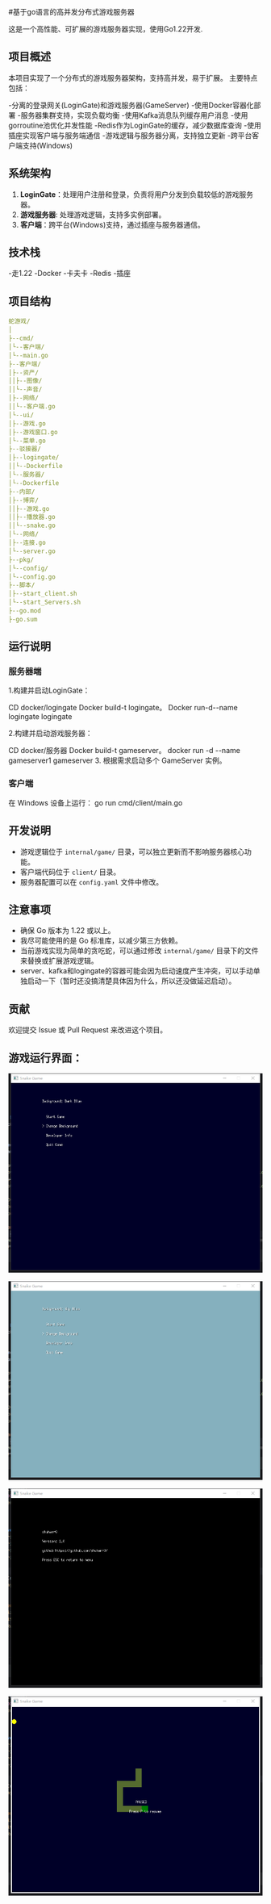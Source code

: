 #基于go语言的高并发分布式游戏服务器

这是一个高性能、可扩展的游戏服务器实现，使用Go1.22开发.

## 项目概述

本项目实现了一个分布式的游戏服务器架构，支持高并发，易于扩展。 主要特点包括：

-分离的登录网关(LoginGate)和游戏服务器(GameServer)
-使用Docker容器化部署
-服务器集群支持，实现负载均衡
-使用Kafka消息队列缓存用户消息
-使用gorroutine池优化并发性能
-Redis作为LoginGate的缓存，减少数据库查询
-使用插座实现客户端与服务端通信
-游戏逻辑与服务器分离，支持独立更新
-跨平台客户端支持(Windows)

## 系统架构

1. **LoginGate**：处理用户注册和登录，负责将用户分发到负载较低的游戏服务器。
2. **游戏服务器**: 处理游戏逻辑，支持多实例部署。
3. **客户端**：跨平台(Windows)支持，通过插座与服务器通信。

## 技术栈

-走1.22
-Docker
-卡夫卡
-Redis
-插座

## 项目结构
```YAML
蛇游戏/
│
├--cmd/
│└--客户端/
│└--main.go
├--客户端/
│├--资产/
││├--图像/
││└--声音/
│├--网络/
││└--客户端.go
│└--ui/
│├--游戏.go
│├--游戏窗口.go
│└--菜单.go
├--驳接器/
│├--logingate/
││└--Dockerfile
│└--服务器/
│└--Dockerfile
├--内部/
│├--博弈/
││├--游戏.go
││├--播放器.go
││└--snake.go
│└--网络/
│├--连接.go
│└--server.go
├--pkg/
│└--config/
│└--config.go
├--脚本/
│├--start_client.sh
│└--start_Servers.sh
├--go.mod
├-go.sum
```


## 运行说明

### 服务器端

1.构建并启动LoginGate：

CD docker/logingate
Docker build-t logingate。
Docker run-d--name logingate logingate



2.构建并启动游戏服务器：

CD docker/服务器
Docker build-t gameserver。
   docker run -d --name gameserver1 gameserver
3. 根据需求启动多个 GameServer 实例。

### 客户端

在 Windows 设备上运行：
go run cmd/client/main.go
## 开发说明

- 游戏逻辑位于 `internal/game/` 目录，可以独立更新而不影响服务器核心功能。
- 客户端代码位于 `client/` 目录。
- 服务器配置可以在 `config.yaml` 文件中修改。

## 注意事项

- 确保 Go 版本为 1.22 或以上。
- 我尽可能使用的是 Go 标准库，以减少第三方依赖。
- 当前游戏实现为简单的贪吃蛇，可以通过修改 `internal/game/` 目录下的文件来替换或扩展游戏逻辑。
- server、kafka和logingate的容器可能会因为启动速度产生冲突，可以手动单独启动一下（暂时还没搞清楚具体因为什么，所以还没做延迟启动）。

## 贡献

欢迎提交 Issue 或 Pull Request 来改进这个项目。

## 游戏运行界面：

![fa50f80febca75b7d0d24032bc669f7](readme_image/fa50f80febca75b7d0d24032bc669f7.png)

![0f1bc639972b97587efe4f7680d7ce8](readme_image/0f1bc639972b97587efe4f7680d7ce8.png)

![f84581ee0bd1c33d372730ab007772f](readme_image/f84581ee0bd1c33d372730ab007772f.png)

![989953293548255a19aacc9201e4684](readme_image/989953293548255a19aacc9201e4684.png)
